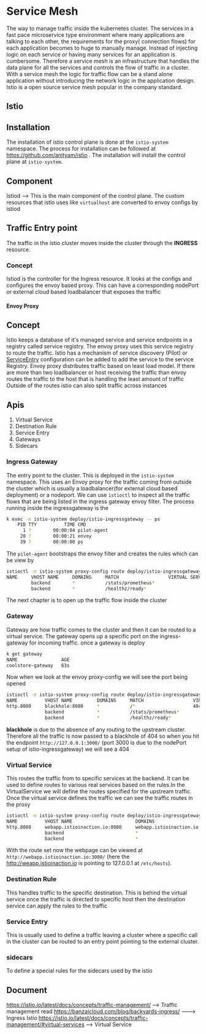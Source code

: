 # Service Mesh
The way to manage traffic inside the kubernetes cluster. The services in a fast pace microservice type environment where many applications are talking to each other, the requirements for the proxy( connection flows) for each application becomes to huge to manually manage. 
Instead of injecting logic on each service or having many services for an application is cumbersome. Therefore a service mesh is an infrastructure that handles the data plane for all the services and controls the flow of traffic in a cluster. With  a service mesh the logic for traffic flow 
can be a stand alone application without introducing the network logic in the application design. Istio is a open source service mesh popular in the company standard. 

## Istio
## Installation 
The installation of istio control plane is done at the `istio-system` namespace. The process for installation can be followed at https://github.com/anityam/istio . The installation will install the control plane at `istio-system`.

## Component
Istiod --> This is the main component of the control plane. The custom resources that istio uses like `virtualhost` are converted to envoy configs by istiod

## Traffic Entry point
The traffic in the istio cluster moves inside the cluster through the **INGRESS** resource.
### Concept
Istiod is the controller for the Ingress resource. It looks at the configs and configures the envoy based proxy. This can have a corresponding nodePort or external cloud based loadbalancer that exposes the traffic 

#### Envoy Proxy


## Concept
Istio keeps a database of it's managed service and service endpoints in a registry called service registry. The envoy proxy uses this service registry to route the traffic. Istio has a mechanism of service discovery (Pilot) or [ServiceEntry](https://istio.io/latest/docs/reference/config/networking/service-entry/) configuration can be added to add the service to the service Registry.
Envoy proxy distributes traffic based on least load model. If there are more than two loadbalancer or host receiving the traffic than envoy routes the traffic to the host that is handling the least amount of traffic
Outside of the routes istio can also split traffic across instances 

## Apis
1. Virtual Service
2. Destination Rule
3. Service Entry
4. Gateways
5. Sidecars

### Ingress Gateway
The entry point to the cluster. This is deployed in the `istio-system` namespace. This uses an Envoy proxy for the traffic coming from outside the cluster which is usually a loadbalancer(for external cloud based deployment) or a nodeport. We can use `istioctl` to inspect all the traffic flows that are being listed in the ingress gateway envoy filter. The process running inside the ingressgateway is the 
```bash
k exec -n istio-system deploy/istio-ingressgateway -- ps  
    PID TTY          TIME CMD
      1 ?        00:00:04 pilot-agent
     20 ?        00:00:21 envoy
     39 ?        00:00:00 ps
```
The `pilot-agent` bootstraps the envoy filter and creates the rules which can be view by
```bash
istioctl -n istio-system proxy-config route deploy/istio-ingressgateway
NAME     VHOST NAME     DOMAINS     MATCH                  VIRTUAL SERVICE
         backend        *           /stats/prometheus*     
         backend        *           /healthz/ready*        
```

The next chapter is to open up the traffic flow inside the cluster

### Gateway
Gateway are how traffic comes to the cluster and then it can be routed to a virtual service. The gateway opens up a specific port on the ingress-gateway for incoming traffic. once a gateway is deploy 
```bash
k get gateway
NAME                AGE
coolstore-gateway   63s
```

Now when we look at the envoy proxy-config we will see the port being opened 
```bash
istioctl -n istio-system proxy-config route deploy/istio-ingressgateway
NAME          VHOST NAME         DOMAINS     MATCH                  VIRTUAL SERVICE
http.8080     blackhole:8080     *           /*                     404
              backend            *           /stats/prometheus*     
              backend            *           /healthz/ready* 
```
**blackhole** is due to the absence of any routing to the upstream cluster. Therefore all the traffic is now passed to a blackhole of 404 so when you hit the endpoint `http://127.0.0.1:3000/` (port 3000 is due to the nodePort setup of istio-ingressgateway) we will see a 404


### Virtual Service
This routes the traffic from to specific services at the backend. It can be used to define routes to various real services based on the rules.In the VirtualService we will define the routes specified for the upstream traffic. Once the virtual service defines the traffic we can see the traffic routes in the proxy

```bash
istioctl -n istio-system proxy-config route deploy/istio-ingressgateway
NAME          VHOST NAME                       DOMAINS                     MATCH                  VIRTUAL SERVICE
http.8080     webapp.istioinaction.io:8080     webapp.istioinaction.io     /*                     webapp-vs-from-gw.istioinaction
              backend                          *                           /stats/prometheus*     
              backend                          *                           /healthz/ready* 
```
With the route set now the webpage can be viewed at `http://webapp.istioinaction.io:3000/` (here the http://weapp.istioinaction.io is pointing to 127.0.0.1 at `/etc/hosts`). 
### Destination Rule 
This handles traffic to the specific destination. This is behind the virtual service once the traffic is directed to specific host then the destination service can apply the rules to the traffic


### Service Entry
This is usually used to define a traffic leaving a cluster where a specific call in the cluster can be routed to an entry point pointing to the external cluster.

### sidecars
To define a special rules for the sidecars used by the istio







## Document
https://istio.io/latest/docs/concepts/traffic-management/ --> Traffic management read
https://banzaicloud.com/blog/backyards-ingress/  ---> Ingress Istio
https://istio.io/latest/docs/concepts/traffic-management/#virtual-services --> Virtual Service